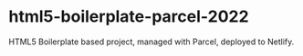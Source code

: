 # html5-boilerplate-parcel-2022
HTML5 Boilerplate based project, managed with Parcel, deployed to Netlify.
